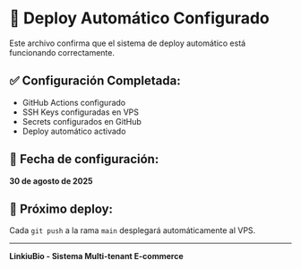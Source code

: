 # 🚀 Deploy Automático Configurado

Este archivo confirma que el sistema de deploy automático está funcionando correctamente.

## ✅ Configuración Completada:
- GitHub Actions configurado
- SSH Keys configuradas en VPS
- Secrets configurados en GitHub
- Deploy automático activado

## 📅 Fecha de configuración:
**30 de agosto de 2025**

## 🔄 Próximo deploy:
Cada `git push` a la rama `main` desplegará automáticamente al VPS.

---
**LinkiuBio - Sistema Multi-tenant E-commerce**